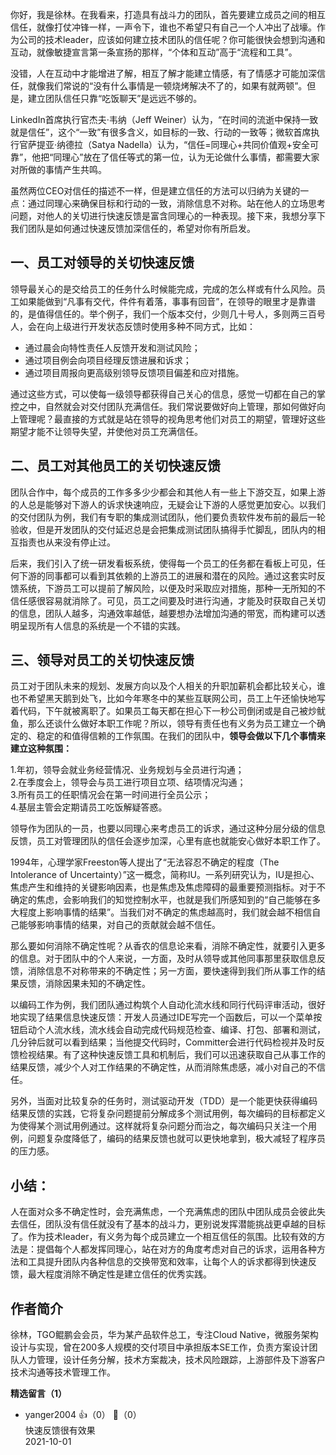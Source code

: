 你好，我是徐林。在我看来，打造具有战斗力的团队，首先要建立成员之间的相互信任，就像打仗冲锋一样，一声令下，谁也不希望只有自己一个人冲出了战壕。作为公司的技术leader，应该如何建立技术团队的信任呢？你可能很快会想到沟通和互动，就像敏捷宣言第一条宣扬的那样，“个体和互动”高于“流程和工具”。

没错，人在互动中才能增进了解，相互了解才能建立情感，有了情感才可能加深信任，就像我们常说的“没有什么事情是一顿烧烤解决不了的，如果有就两顿”。但是，建立团队信任只靠“吃饭聊天”是远远不够的。

LinkedIn首席执行官杰夫·韦纳（Jeff Weiner）认为，“在时间的流逝中保持一致就是信任”，这个“一致”有很多含义，如目标的一致、行动的一致等；微软首席执行官萨提亚·纳德拉（Satya Nadella）认为，“信任=同理心+共同价值观+安全可靠”，他把“同理心”放在了信任等式的第一位，认为无论做什么事情，都需要大家对所做的事情产生共鸣。

虽然两位CEO对信任的描述不一样，但是建立信任的方法可以归纳为关键的一点：通过同理心来确保目标和行动的一致，消除信息不对称。站在他人的立场思考问题，对他人的关切进行快速反馈是富含同理心的一种表现。接下来，我想分享下我们团队是如何通过快速反馈加深信任的，希望对你有所启发。

## 一、员工对领导的关切快速反馈

领导最关心的是交给员工的任务什么时候能完成，完成的怎么样或有什么风险。员工如果能做到“凡事有交代，件件有着落，事事有回音”，在领导的眼里才是靠谱的，是值得信任的。举个例子，我们一个版本交付，少则几十号人，多则两三百号人，会在向上级进行开发状态反馈时使用多种不同方式，比如：

- 通过晨会向特性责任人反馈开发和测试风险；
- 通过项目例会向项目经理反馈进展和诉求；
- 通过项目周报向更高级别领导反馈项目偏差和应对措施。

通过这些方式，可以使每一级领导都获得自己关心的信息，感觉一切都在自己的掌控之中，自然就会对交付团队充满信任。我们常说要做好向上管理，那如何做好向上管理呢？最直接的方式就是站在领导的视角思考他们对员工的期望，管理好这些期望才能不让领导失望，并使他对员工充满信任。

## 二、员工对其他员工的关切快速反馈

团队合作中，每个成员的工作多多少少都会和其他人有一些上下游交互，如果上游的人总是能够对下游人的诉求快速响应，无疑会让下游的人感觉更加安心。以我们的交付团队为例，我们有专职的集成测试团队，他们要负责软件发布前的最后一轮验收，但是开发团队的交付延迟总是会把集成测试团队搞得手忙脚乱，团队内的相互指责也从来没有停止过。

后来，我们引入了统一研发看板系统，使得每一个员工的任务都在看板上可见，任何下游的同事都可以看到其依赖的上游员工的进展和潜在的风险。通过这套实时反馈系统，下游员工可以提前了解风险，以便及时采取应对措施，那种一无所知的不信任感很容易就消除了。可见，员工之间要及时进行沟通，才能及时获取自己关切的信息，团队人越多，沟通效率越低，越要想办法增加沟通的带宽，而构建可以透明呈现所有人信息的系统是一个不错的实践。

## 三、领导对员工的关切快速反馈

员工对于团队未来的规划、发展方向以及个人相关的升职加薪机会都比较关心，谁也不希望黑天鹅到处飞，比如今年寒冬中的某些互联网公司，员工上午还愉快地写着代码，下午就被离职了。如果员工每天都在担心下一秒公司倒闭或是自己被炒鱿鱼，那么还谈什么做好本职工作呢？所以，领导有责任也有义务为员工建立一个确定的、稳定的和值得信赖的工作氛围。在我们的团队中，**领导会做以下几个事情来建立这种氛围：**

1.年初，领导会就业务经营情况、业务规划与全员进行沟通；  
2.在季度会上，领导会与员工进行项目立项、结项情况沟通；  
3.所有员工的任职情况会在第一时间进行全员公示；  
4.基层主管会定期请员工吃饭解疑答惑。

领导作为团队的一员，也要以同理心来考虑员工的诉求，通过这种分层分级的信息反馈，员工对管理团队的信任会逐步加深，心里有底也就能安心做好本职工作了。

1994年，心理学家Freeston等人提出了“无法容忍不确定的程度（The Intolerance of Uncertainty）”这一概念，简称IU。一系列研究认为，IU是担心、焦虑产生和维持的关键影响因素，也是焦虑及焦虑障碍的最重要预测指标。对于不确定的焦虑，会影响我们的知觉控制水平，也就是我们所感知到的“自己能够在多大程度上影响事情的结果”。当我们对不确定的焦虑越高时，我们就会越不相信自己能够影响事情的结果，对自己的贡献就会越不信任。

那么要如何消除不确定性呢？从香农的信息论来看，消除不确定性，就要引入更多的信息。对于团队中的个人来说，一方面，及时从领导或其他同事那里获取信息反馈，消除信息不对称带来的不确定性；另一方面，要快速得到我们所从事工作的结果反馈，消除因果未知的不确定性。

以编码工作为例，我们团队通过构筑个人自动化流水线和同行代码评审活动，很好地实现了结果信息快速反馈：开发人员通过IDE写完一个函数后，可以一个菜单按钮启动个人流水线，流水线会自动完成代码规范检查、编译、打包、部署和测试，几分钟后就可以看到结果；当他提交代码时，Committer会进行代码检视并及时反馈检视结果。有了这种快速反馈工具和机制后，我们可以迅速获取自己从事工作的结果反馈，减少个人对工作结果的不确定性，从而消除焦虑感，减小对自己的不信任。

另外，当面对比较复杂的任务时，测试驱动开发（TDD）是一个能更快获得编码结果反馈的实践，它将复杂问题提前分解成多个测试用例，每次编码的目标都定义为使得某个测试用例通过。这样就将复杂问题分而治之，每次编码只关注一个用例，问题复杂度降低了，编码的结果反馈也就可以更快地拿到，极大减轻了程序员的压力感。

## 小结：

人在面对众多不确定性时，会充满焦虑，一个充满焦虑的团队中团队成员会彼此失去信任，团队没有信任就没有了基本的战斗力，更别说发挥潜能挑战更卓越的目标了。作为技术leader，有义务为每个成员建立一个相互信任的氛围。比较有效的方法是：提倡每个人都发挥同理心，站在对方的角度考虑对自己的诉求，运用各种方法和工具提升团队内各种信息的交换带宽和效率，让每个人的诉求都得到快速反馈，最大程度消除不确定性是建立信任的优秀实践。

## 作者简介

徐林，TGO鲲鹏会会员，华为某产品软件总工，专注Cloud Native，微服务架构设计与实现，曾在200多人规模的交付项目中承担版本SE工作，负责方案设计团队人力管理，设计任务分解，技术方案裁决，技术风险跟踪，上游部件及下游客户技术沟通等技术管理工作。
<div><strong>精选留言（1）</strong></div><ul>
<li><span>yanger2004</span> 👍（0） 💬（0）<div>快速反馈很有效果</div>2021-10-01</li><br/>
</ul>